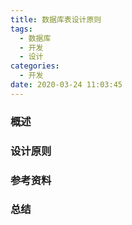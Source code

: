 ```yaml
---
title: 数据库表设计原则
tags:
  - 数据库
  - 开发
  - 设计
categories:
  - 开发
date: 2020-03-24 11:03:45
---
```


### 概述



### 设计原则



### 参考资料



### 总结

